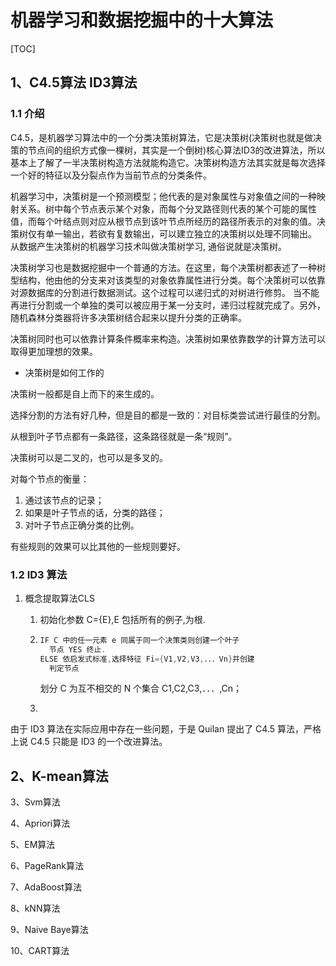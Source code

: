# 机器学习和数据挖掘中的十大算法

[TOC]

## 1、C4.5算法  ID3算法

### 1.1 介绍

C4.5，是机器学习算法中的一个分类决策树算法，它是决策树(决策树也就是做决策的节点间的组织方式像一棵树，其实是一个倒树)核心算法ID3的改进算法，所以基本上了解了一半决策树构造方法就能构造它。决策树构造方法其实就是每次选择一个好的特征以及分裂点作为当前节点的分类条件。

机器学习中，决策树是一个预测模型；他代表的是对象属性与对象值之间的一种映射关系。树中每个节点表示某个对象，而每个分叉路径则代表的某个可能的属性值，而每个叶结点则对应从根节点到该叶节点所经历的路径所表示的对象的值。决策树仅有单一输出，若欲有复数输出，可以建立独立的决策树以处理不同输出。
从数据产生决策树的机器学习技术叫做决策树学习, 通俗说就是决策树。

决策树学习也是数据挖掘中一个普通的方法。在这里，每个决策树都表述了一种树型结构，他由他的分支来对该类型的对象依靠属性进行分类。每个决策树可以依靠对源数据库的分割进行数据测试。这个过程可以递归式的对树进行修剪。 当不能再进行分割或一个单独的类可以被应用于某一分支时，递归过程就完成了。另外，随机森林分类器将许多决策树结合起来以提升分类的正确率。

决策树同时也可以依靠计算条件概率来构造。决策树如果依靠数学的计算方法可以取得更加理想的效果。

- 决策树是如何工作的

决策树一般都是自上而下的来生成的。

选择分割的方法有好几种，但是目的都是一致的：对目标类尝试进行最佳的分割。

从根到叶子节点都有一条路径，这条路径就是一条“规则”。

决策树可以是二叉的，也可以是多叉的。

对每个节点的衡量：

1. 通过该节点的记录；
2. 如果是叶子节点的话，分类的路径；
3. 对叶子节点正确分类的比例。

有些规则的效果可以比其他的一些规则要好。

### 1.2 ID3 算法

1. 概念提取算法CLS

   1. 初始化参数 C={E},E 包括所有的例子,为根.

   2. ```C
      IF C 中的任一元素 e 同属于同一个决策类则创建一个叶子
      	节点 YES 终止.
      ELSE 依启发式标准,选择特征 Fi={V1,V2,V3,．．．Vn}并创建
      	判定节点
      ```
      划分 C 为互不相交的 N 个集合 C1,C2,C3,．．．,Cn；
   3. 

      




由于 ID3 算法在实际应用中存在一些问题，于是 Quilan 提出了 C4.5 算法，严格上说 C4.5 只能是 ID3 的一个改进算法。

## 2、K-mean算法

3、Svm算法

4、Apriori算法

5、EM算法

6、PageRank算法

7、AdaBoost算法

8、kNN算法

9、Naive Baye算法

10、CART算法

```

```